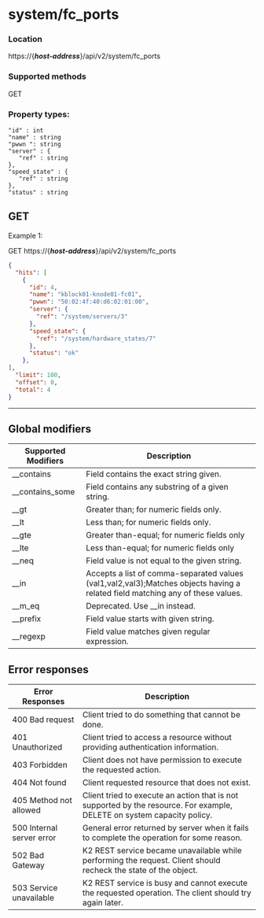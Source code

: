 # system/fc_ports

### Location
https://{***host-address***}/api/v2/system/fc_ports

### Supported methods
GET

### Property types:
 ```text
"id" : int
"name" : string
"pwwn ": string
"server" : {
    "ref" : string
},
"speed_state" : {
    "ref" : string
},
"status" : string
 ```

## GET

Example 1:

GET https://{***host-address***}/api/v2/system/fc_ports
```json
{
  "hits": [
    {
      "id": 4,
      "name": "kblock01-knode01-fc01",
      "pwwn": "50:02:4f:40:d6:02:01:00",
      "server": {
        "ref": "/system/servers/3"
      },
      "speed_state": {
        "ref": "/system/hardware_states/7"
      },
      "status": "ok"
    },
],
  "limit": 100,
  "offset": 0,
  "total": 4
}
```
---

## Global modifiers
| Supported Modifiers	| Description|
|-----------------------|------------|
|__contains	|Field contains the exact string given.|
|__contains_some	|Field contains any substring of a given string.|
|__gt	|Greater than; for numeric fields only.|
|__lt	|Less than; for numeric fields only.|
|__gte	|Greater than-equal; for numeric fields only|
|__lte	|Less than-equal; for numeric fields only|
|__neq	|Field value is not equal to the given string.|
|__in	|Accepts a list of comma-separated values (val1,val2,val3);Matches objects having a related field matching any of these values.|
|__m_eq	|Deprecated. Use __in instead.|
|__prefix	|Field value starts with given string.|
|__regexp	|Field value matches given regular expression.|

## Error responses

| Error Responses	| Description |
|-------------------|-------------|
|400 Bad request	|Client tried to do something that cannot be done.
|401 Unauthorized	|Client tried to access a resource without providing authentication information.
|403 Forbidden	|Client does not have permission to execute the requested action.
|404 Not found	|Client requested resource that does not exist.
|405 Method not allowed	|Client tried to execute an action that is not supported by the resource. For example, DELETE on system capacity policy.
|500 Internal server error	|General error returned by server when it fails to complete the operation for some reason.
|502 Bad Gateway	|K2 REST service became unavailable while performing the request. Client should recheck the state of the object.
|503 Service unavailable	|K2 REST service is busy and cannot execute the requested operation. The client should try again later.

